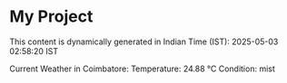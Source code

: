 # My Project

This content is dynamically generated in Indian Time (IST): 2025-05-03 02:58:20 IST


Current Weather in Coimbatore:
Temperature: 24.88 °C
Condition: mist
